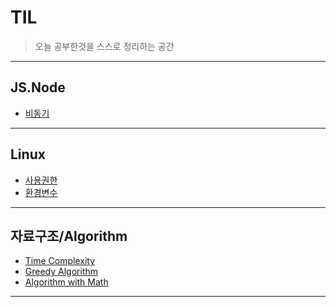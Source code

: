 # TIL
> 오늘 공부한것을 스스로 정리하는 공간
***

## JS.Node

- [비동기]()

---

## Linux

- [사용권한](Linux/environment_varaible.md)
- [환경변수](Linux/environment_varaible.md)

***

## 자료구조/Algorithm

- [Time Complexity]()
- [Greedy Algorithm]()
- [Algorithm with Math]()

---
